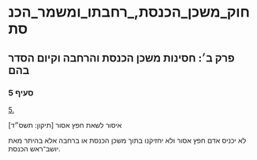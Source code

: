 # חוק_משכן_הכנסת,_רחבתו_ומשמר_הכנסת

## פרק ב׳: חסינות משכן הכנסת והרחבה וקיום הסדר בהם

### סעיף 5

[5.](https://he.wikisource.org/wiki/%D7%97%D7%95%D7%A7_%D7%9E%D7%A9%D7%9B%D7%9F_%D7%94%D7%9B%D7%A0%D7%A1%D7%AA,_%D7%A8%D7%97%D7%91%D7%AA%D7%95_%D7%95%D7%9E%D7%A9%D7%9E%D7%A8_%D7%94%D7%9B%D7%A0%D7%A1%D7%AA#%D7%A1%D7%A2%D7%99%D7%A3_5)

איסור לשאת חפץ אסור [תיקון: תשס״ד]

לא יכניס אדם חפץ אסור ולא יחזיקנו בתוך משכן הכנסת או ברחבה אלא בהיתר מאת יושב־ראש הכנסת.